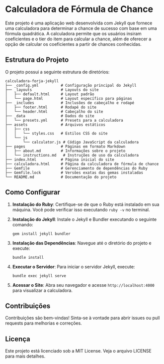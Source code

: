 # Calculadora de Fórmula de Chance

Este projeto é uma aplicação web desenvolvida com Jekyll que fornece uma calculadora para determinar a chance de sucesso com base em uma fórmula quadrática. A calculadora permite que os usuários insiram coeficientes e o tier do item para calcular a chance, além de oferecer a opção de calcular os coeficientes a partir de chances conhecidas.

## Estrutura do Projeto

O projeto possui a seguinte estrutura de diretórios:

```
calculadora-forja-jekyll
├── _config.yml          # Configuração principal do Jekyll
├── _layouts             # Layouts do site
│   ├── default.html     # Layout padrão
│   └── page.html        # Layout específico para páginas
├── _includes            # Inclusões de cabeçalho e rodapé
│   ├── footer.html      # Rodapé do site
│   └── header.html      # Cabeçalho do site
├── _data                # Dados do site
│   └── presets.yml      # Presets para a calculadora
├── assets               # Arquivos estáticos
│   ├── css
│   │   └── styles.css   # Estilos CSS do site
│   └── js
│       └── calculator.js # Código JavaScript da calculadora
├── pages                # Páginas em formato Markdown
│   ├── about.md         # Informações sobre o projeto
│   └── instructions.md   # Instruções de uso da calculadora
├── index.html           # Página inicial do site
├── calculadora.html     # Página da calculadora de fórmula de chance
├── Gemfile              # Gerenciamento de dependências do Ruby
├── Gemfile.lock         # Versões exatas das gemas instaladas
└── README.md            # Documentação do projeto
```

## Como Configurar

1. **Instalação do Ruby**: Certifique-se de que o Ruby está instalado em sua máquina. Você pode verificar isso executando `ruby -v` no terminal.

2. **Instalação do Jekyll**: Instale o Jekyll e Bundler executando o seguinte comando:

   ```
   gem install jekyll bundler
   ```

3. **Instalação das Dependências**: Navegue até o diretório do projeto e execute:

   ```
   bundle install
   ```

4. **Executar o Servidor**: Para iniciar o servidor Jekyll, execute:

   ```
   bundle exec jekyll serve
   ```

5. **Acessar o Site**: Abra seu navegador e acesse `http://localhost:4000` para visualizar a calculadora.

## Contribuições

Contribuições são bem-vindas! Sinta-se à vontade para abrir issues ou pull requests para melhorias e correções.

## Licença

Este projeto está licenciado sob a MIT License. Veja o arquivo LICENSE para mais detalhes.